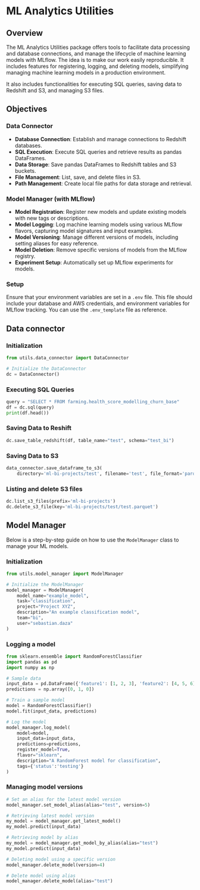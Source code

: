 
# ML Analytics Utilities

## Overview

The ML Analytics Utilities package offers tools to facilitate data processing and database connections, and manage the lifecycle of machine learning models with MLflow. The idea is to make our work easily reproducible. It includes features for registering, logging, and deleting models, simplifying managing machine learning models in a production environment. 

It also includes functionalities for executing SQL queries, saving data to Redshift and S3, and managing S3 files.

## Objectives

### Data Connector
-  **Database Connection**: Establish and manage connections to Redshift databases.
-  **SQL Execution**: Execute SQL queries and retrieve results as pandas DataFrames.
-  **Data Storage**: Save pandas DataFrames to Redshift tables and S3 buckets.
-  **File Management**: List, save, and delete files in S3.
-  **Path Management**: Create local file paths for data storage and retrieval.

### Model Manager (with MLflow)
-  **Model Registration**: Register new models and update existing models with new tags or descriptions.
-  **Model Logging**: Log machine learning models using various MLflow flavors, capturing model signatures and input examples.
-  **Model Versioning**: Manage different versions of models, including setting aliases for easy reference.
-  **Model Deletion**: Remove specific versions of models from the MLflow registry.
-  **Experiment Setup**: Automatically set up MLflow experiments for models.


### Setup

Ensure that your environment variables are set in a `.env` file. This file should include your database and AWS credentials, and environment variables for MLflow tracking. You can use the `.env_template` file as reference.

## Data connector


### Initialization

```python
from utils.data_connector import DataConnector

# Initialize the DataConnector
dc = DataConnector()
```

### Executing SQL Queries

```python
query = "SELECT * FROM farming.health_score_modelling_churn_base"
df = dc.sql(query)
print(df.head())
```

### Saving Data to Reshift

```python
dc.save_table_redshift(df, table_name="test", schema="test_bi")
```

### Saving Data to S3

```python
data_connector.save_dataframe_to_s3(
    directory='ml-bi-projects/test', filename='test', file_format='parquet')
```

### Listing and delete S3 files

```python
dc.list_s3_files(prefix='ml-bi-projects')
dc.delete_s3_file(key='ml-bi-projects/test/test.parquet')
```

## Model Manager

Below is a step-by-step guide on how to use the `ModelManager` class to manage your ML models.

### Initialization

```python
from utils.model_manager import ModelManager

# Initialize the ModelManager
model_manager = ModelManager(
    model_name="example_model",
    task="classification",
    project="Project XYZ",
    description="An example classification model",
    team="bi",
    user="sebastian.daza"
)
```

### Logging a model

```python
from sklearn.ensemble import RandomForestClassifier
import pandas as pd
import numpy as np

# Sample data
input_data = pd.DataFrame({'feature1': [1, 2, 3], 'feature2': [4, 5, 6]})
predictions = np.array([0, 1, 0])

# Train a sample model
model = RandomForestClassifier()
model.fit(input_data, predictions)

# Log the model
model_manager.log_model(
    model=model,
    input_data=input_data,
    predictions=predictions,
    register_model=True,
    flavor="sklearn",
    description="A RandomForest model for classification",
    tags={'status':'testing'}
)
```

### Managing model versions

```python
# Set an alias for the latest model version
model_manager.set_model_alias(alias="test", version=5)

# Retrieving latest model version
my_model = model_manager.get_latest_model()
my_model.predict(input_data)

# Retrieving model by alias
my_model = model_manager.get_model_by_alias(alias="test")
my_model.predict(input_data)

# Deleting model using a specific version
model_manager.delete_model(version=4)

# Delete model using alias
model_manager.delete_model(alias="test")
```